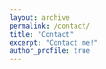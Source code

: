 ```yaml
---
layout: archive
permalink: /contact/
title: "Contact"
excerpt: "Contact me!"
author_profile: true
---
```

